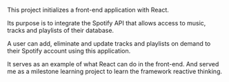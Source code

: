 This project initializes a front-end application with React.

Its purpose is to integrate the Spotify API that allows access to music, tracks and playlists of their database.

A user can add, eliminate and update tracks and playlists on demand to their Spotify account using this application.

It serves as an example of what React can do in the front-end. And served me as a milestone learning project to learn the framework reactive thinking.